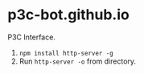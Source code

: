 # p3c-bot.github.io
P3C Interface. 

1. ```npm install http-server -g ```
2. Run ```http-server -o``` from directory.